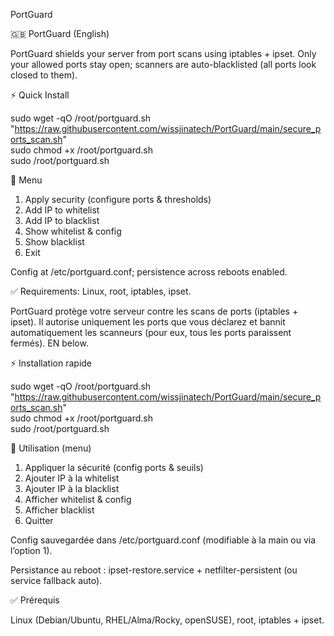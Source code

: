 PortGuard

🇬🇧 PortGuard (English)

PortGuard shields your server from port scans using iptables + ipset.
Only your allowed ports stay open; scanners are auto-blacklisted (all ports look closed to them).

⚡️ Quick Install

sudo wget -qO /root/portguard.sh "https://raw.githubusercontent.com/wissjinatech/PortGuard/main/secure_ports_scan.sh" \
sudo chmod +x /root/portguard.sh \
sudo /root/portguard.sh




🧭 Menu

1) Apply security (configure ports & thresholds)
2) Add IP to whitelist
3) Add IP to blacklist
4) Show whitelist & config
5) Show blacklist
0) Exit

Config at /etc/portguard.conf; persistence across reboots enabled.

✅ Requirements: Linux, root, iptables, ipset.




PortGuard protège votre serveur contre les scans de ports (iptables + ipset).
Il autorise uniquement les ports que vous déclarez et bannit automatiquement les scanneurs (pour eux, tous les ports paraissent fermés).
EN below.

⚡️ Installation rapide

sudo wget -qO /root/portguard.sh "https://raw.githubusercontent.com/wissjinatech/PortGuard/main/secure_ports_scan.sh" \
sudo chmod +x /root/portguard.sh \
sudo /root/portguard.sh




🧭 Utilisation (menu)

1) Appliquer la sécurité (config ports & seuils)
2) Ajouter IP à la whitelist
3) Ajouter IP à la blacklist
4) Afficher whitelist & config
5) Afficher blacklist
0) Quitter

Config sauvegardée dans /etc/portguard.conf (modifiable à la main ou via l’option 1).

Persistance au reboot : ipset-restore.service + netfilter-persistent (ou service fallback auto).

✅ Prérequis

Linux (Debian/Ubuntu, RHEL/Alma/Rocky, openSUSE), root, iptables + ipset.

